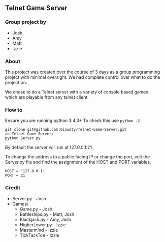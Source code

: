 ## Telnet Game Server

### Group project by
- Josh
- Amy
- Matt
- Izzie

### About

This project was created over the course of 3 days as a group
programming project with minimal oversight. We had complete control 
over what to do the project on.

We chose to do a Telnet server with a variety of console based games
which are playable from any telnet client.

### How to

Ensure you are running python 3.4.3+
To check this use  `python -V`
```
git clone git@github.com:Qinusty/Telnet-Game-Server.git
cd Telnet-Game-Server/
python Server.py
```
By default the server will run at 127.0.0.1:21

To change the address to a public facing IP or change the port, edit
the Server.py file and find the assignment of the HOST and PORT variables.

```
HOST = '127.0.0.1'
PORT = 21
```

### Credit
- Server.py - Josh
- Games/
    - Game.py        - Josh
    - Battleships.py - Matt, Josh
    - Blackjack.py   - Amy, Josh
    - HigherLower.py - Izzie
    - Mastermind     - Izzie
    - TickTackToe    - Izzie


